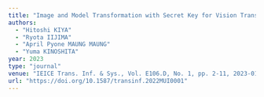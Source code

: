 ```yaml
---
title: "Image and Model Transformation with Secret Key for Vision Transformer"
authors:
  - "Hitoshi KIYA"
  - "Ryota IIJIMA"
  - "April Pyone MAUNG MAUNG"
  - "Yuma KINOSHITA"
year: 2023
type: "journal"
venue: "IEICE Trans. Inf. & Sys., Vol. E106.D, No. 1, pp. 2-11, 2023-01-01."
url: "https://doi.org/10.1587/transinf.2022MUI0001"
---
```


